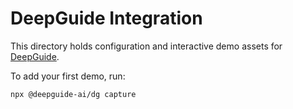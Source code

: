 # DeepGuide Integration

This directory holds configuration and interactive demo assets for [DeepGuide](https://github.com/deepguide-ai/dg).

To add your first demo, run:

```bash
npx @deepguide-ai/dg capture
```
